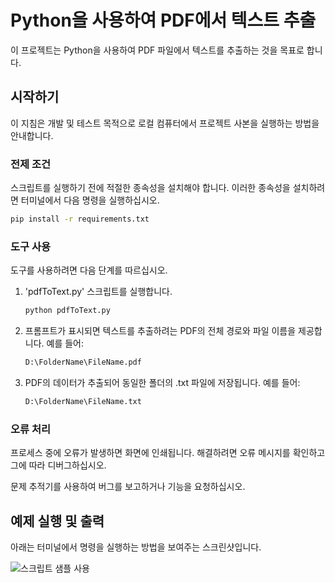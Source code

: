 # Python을 사용하여 PDF에서 텍스트 추출

이 프로젝트는 Python을 사용하여 PDF 파일에서 텍스트를 추출하는 것을 목표로 합니다.

## 시작하기

이 지침은 개발 및 테스트 목적으로 로컬 컴퓨터에서 프로젝트 사본을 실행하는 방법을 안내합니다.

### 전제 조건

스크립트를 실행하기 전에 적절한 종속성을 설치해야 합니다. 이러한 종속성을 설치하려면 터미널에서 다음 명령을 실행하십시오.

```bash
pip install -r requirements.txt
```

### 도구 사용

도구를 사용하려면 다음 단계를 따르십시오.

1. 'pdfToText.py' 스크립트를 실행합니다.

    ```bash
    python pdfToText.py
    ```

2. 프롬프트가 표시되면 텍스트를 추출하려는 PDF의 전체 경로와 파일 이름을 제공합니다. 예를 들어:

    ```bash
    D:\FolderName\FileName.pdf
    ```

3. PDF의 데이터가 추출되어 동일한 폴더의 .txt 파일에 저장됩니다. 예를 들어:

    ```bash
    D:\FolderName\FileName.txt
    ```

### 오류 처리

프로세스 중에 오류가 발생하면 화면에 인쇄됩니다. 해결하려면 오류 메시지를 확인하고 그에 따라 디버그하십시오.

문제 추적기를 사용하여 버그를 보고하거나 기능을 요청하십시오.

## 예제 실행 및 출력

아래는 터미널에서 명령을 실행하는 방법을 보여주는 스크린샷입니다.

![스크립트 샘플 사용](./SampleUsage.png)
